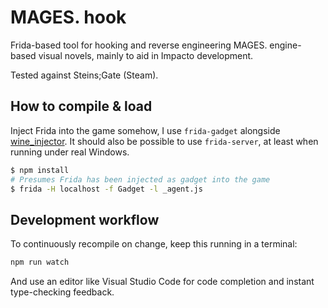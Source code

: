 # MAGES. hook

Frida-based tool for hooking and reverse engineering MAGES. engine-based visual novels, mainly to aid in Impacto development.

Tested against Steins;Gate (Steam).

## How to compile & load

Inject Frida into the game somehow, I use `frida-gadget` alongside [wine_injector](https://github.com/crwn1337/wine_injector).
It should also be possible to use `frida-server`, at least when running under real Windows.

```sh
$ npm install
# Presumes Frida has been injected as gadget into the game
$ frida -H localhost -f Gadget -l _agent.js
```

## Development workflow

To continuously recompile on change, keep this running in a terminal:

```sh
npm run watch
```

And use an editor like Visual Studio Code for code completion and instant
type-checking feedback.
